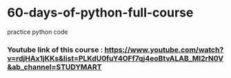 # 60-days-of-python-full-course
practice python code 

### Youtube link of this course : https://www.youtube.com/watch?v=rdjHAx1jKKs&list=PLKdU0fuY4OFf7qj4eoBtvALAB_Ml2rN0V&ab_channel=STUDYMART
